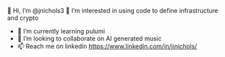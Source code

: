 👋 Hi, I’m @jnichols3
👀 I’m interested in using code to define infrastructure and crypto
- 🌱 I’m currently learning pulumi
- 💞️ I’m looking to collaborate on AI generated music
- 📫 Reach me on linkedin https://www.linkedin.com/in/jinichols/
